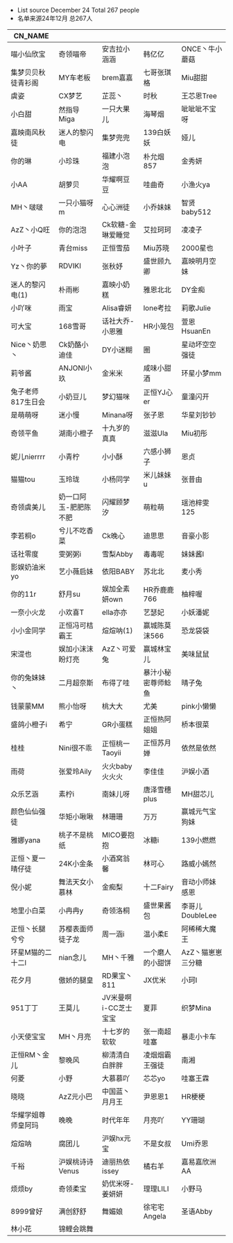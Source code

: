 - List source December 24 Total 267 people
- 名单来源24年12月  总267人

| CN_NAME    |             |               |           |              |
|------------|-------------|---------------|-----------|--------------|
| 喵小仙欣宝      | 奇领喵帝        | 安吉拉小涵涵        | 韩亿亿       | ONCE丶牛小蘑菇    |
| 集梦贝贝秋徒青衫阁  | MY车老板       | brem嘉嘉        | 七哥张琪格     | Miu甜甜        |
| 虞姿         | CX梦艺        | 芷蕊丶           | 时秋        | 王芯恩Tree      |
| 小白甜        | 然指导Miga     | 一只大果儿         | 海琴烟       | 呲呲呲不宝呀       |
| 嘉映南风秋徒     | 迷人的黎闪电      | 集梦兜兜          | 139白妖妖    | 娅儿           |
| 你的琳        | 小珍珠         | 福建小泡泡         | 朴允烟857    | 金秀妍          |
| 小AA        | 胡萝贝         | 华耀啊豆豆         | 哇曲奇       | 小渔火ya        |
| MH丶啵啵      | 一只小猫呀m      | 心心洲徒          | 小乔妹妹      | 智贤baby512    |
| AzZ丶小Q旺    | 你的泡泡        | Ck软糖-金琳爱睡觉    | 艾拉珂珂      | 凌凌子          |
| 小叶子        | 青台miss      | 正恒雪茄          | Miu苏晓     | 2000星也       |
| Yz丶你的夢     | RDVIKI      | 张秋妤           | 盛世顾九卿     | 嘉映明月空妹       |
| 迷人的黎闪电(1)  | 朴雨彬         | 嘉映小奶糕         | 雅恩北北      | DY金痴         |
| 小吖咪        | 雨宝          | Alisa睿妍       | lone考拉    | 莉歌Julie      |
| 可大宝        | 168雪哥       | 话社大乔-小恩雅      | HR小笼包     | 萱恩HsuanEn    |
| Nice丶奶思丶   | Ck奶酪小迪佳     | DY小迷糊         | 圈         | 星动坏空空强徒      |
| 莉爷酱        | ANJONI小玖    | 金米米           | 咸味小甜酒     | 环星小梦mm       |
| 兔子老师817生日会 | 小奶豆儿        | 梦幻猫咪          | 正恒YJ心er   | 童潼闪开         |
| 是萌萌呀       | 迷小慢         | Minana呀       | 张子恩       | 华星刘钞钞        |
| 奇领平鱼       | 湖南小橙子       | 十九岁的真真        | 滋滋Ula     | Miu初彤        |
| 妮儿nierrrr  | 小青柠         | 小小酥           | 六感小狮子     | 恩贞           |
| 猫猫tou      | 玉玲珑         | 小杨同学          | 米儿妹妹u     | 张昔由          |
| 奇领虞美儿      | 奶一口阿玉-肥肥陈不肥 | 闪耀顾梦汐         | 萌粒萌       | 瑶池梓雯125      |
| 李若桐o       | 兮儿不吃香菜      | Ck晚心          | 迪思思       | 音豪小影         |
| 话社零度       | 雯粥粥i        | 雪梨Abby        | 毒毒呢       | 妹妹酱l         |
| 影娱奶油米yo    | 艺小薇启妹       | 依阳BABY        | 苏北北       | 麦小秀          |
| 你的11r      | 舒月su        | 娱加全素妍own      | HR乔鹿鹿766  | 柚梓喔          |
| 一奈小火龙      | 小欢喜T        | ella亦亦        | 艺瑟妃       | 小妖潘妮         |
| 小小金同学      | 正恒冯可桔霸王     | 煊煊呐(1)        | 赢城陈莫沫566  | 恐龙袋袋         |
| 宋湜也        | 娱加小沫沫盼灯亮    | AzZ丶可爱兔       | 赢城林宝儿     | 美味鼠鼠         |
| 你的兔妹妹丶     | 二月超奈斯       | 布得了哇          | 暴汁小秘密尊师鲶鱼 | 晴子兔          |
| 钱蒙蒙MM      | 熊小怡呀        | 桃大大           | 尤美        | pink小懒懒      |
| 盛鸽小橙子i     | 希宁          | GR小蛋糕         | 正恒热阿姐姐    | 桥本很菜         |
| 桂桂         | Nini很不乖     | 正恒桃一Taoyii    | 正恒苏月婵     | 依然是依然        |
| 雨荷         | 张爱玲Aily     | 火火baby火火火     | 李佳佳       | 沪娱小酒         |
| 众乐艺涵       | 素柠i         | 南妹儿呀          | 唐泽雪穗plus  | MH甜芯儿        |
| 颜色仙仙强徒     | 华矩小啾啾       | 林珊珊           | 万万        | 赢城元气宝狗妹      |
| 雅娜yana     | 桃子不是桃纸      | MICO要抱抱       | 冰糖i       | 139小燃燃       |
| 正恒丶夏一晴仔徒   | 24K小金条      | 小酒窝翁馨         | 林可心       | 路威小嫣然        |
| 倪小妮        | 舞法天女小慕林     | 金痴梨           | 十二Fairy   | 音动小师妹感恩      |
| 地里小白菜      | 小冉冉y        | 奇领洛桐          | 盛世果酱包     | 李哥儿DoubleLee |
| 正恒丶长腿兮兮    | 苏樱表面师徒子龙    | 周一涵i          | 温小柔E      | 阿稀稀大魔王       |
| 环星M猫的二十二l  | nian念儿      | MH丶千雅         | 一个磨人的小甜饼  | AzZ丶猫崽崽三分糖   |
| 花夕月        | 傲娇的腿皇       | RD果宝丶811      | JX优米      | 小珂I          |
| 951丁丁      | 王莫儿         | JV米曼啊i-CC芝士宝宝 | 夏菲        | 织梦Mina       |
| 小天使宝宝      | MH丶月亮       | 十七岁的软软        | 张一南超哇塞    | 暴走小卡车        |
| 正恒RM丶金儿    | 黎晚风         | 柳清清白白胖胖       | 凌烟烟霸王强徒   | 南湘           |
| 何菱         | 小野          | 大慕慕吖          | 芯芯yo      | 哇塞王霖         |
| 晓晓         | AzZ元小巴      | 中国蓝丶月月王       | 尹恩恩1      | HR梗梗         |
| 华耀学姐尊师皇阿玛  | 晚晚          | 时代年年          | 月亮吖       | YY珊瑚         |
| 煊煊呐        | 腐团儿         | 沪娱hx元宝        | 不是女叔      | Umi乔恩        |
| 千裕         | 沪娱桃诗诗Venus  | 迪丽热依issey     | 橘右羊       | 嘉易嘉欣洲AA      |
| 烦烦by       | 奇领柔宝        | 奶优米呀-姜妍妍      | 理理LILI    | 小野马          |
| 8999曾好     | 满创舒舒        | 舞媚娘           | 徐宅宅Angela | 圣语Abby       |
| 林小花        | 锦鲤会跳舞       |               |           |              |
